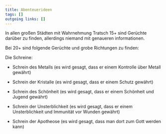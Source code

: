 ```yaml
---
title: Abenteuerideen  
tags: []
outgoing links: []  
---
```

In allen großen Städten mit Wahrnehmung Tratsch 15+ sind Gerüchte darüber zu finden, allerdings niemand mit genaueren informationen.   

Bei 20+ sind folgende Gerüchte und grobe Richtungen zu finden:   

Die Schreine:  

  



* Schrein des Metalls (es wird gesagt, dass er einem Kontrolle über Metall gewährt)

* Schrein der Kristalle (es wird gesagt, dass er einem Schutz gewährt)

* Schrein des Schönheit (es wird gesagt, dass er einem Schönheit und Jugend gewährt)

* Schrein der Unsterblichkeit (es wird gesagt, dass er einem Unsterblichkeit und Immunität vor Wunden gewährt)

* Schrein der Apotheose (es wird gesagt, dass man dort zum Gott werden kann)



